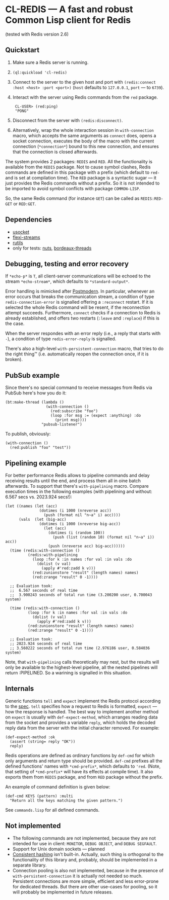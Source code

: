 # CL-REDIS — A fast and robust Common Lisp client for Redis
  (tested with Redis version 2.6)

## Quickstart

1. Make sure a Redis server is running.
2. `(ql:quickload 'cl-redis)`
3. Connect to the server to the given host and port with
   `(redis:connect :host <host> :port <port>)`
   (`host` defaults to `127.0.0.1`, `port` — to `6739`).
4. Interact with the server using Redis commands from the `red` package.

        CL-USER> (red:ping)
        "PONG"

5. Disconnect from the server with `(redis:disconnect)`.
6. Alternatively, wrap the whole interaction session in `with-connection` macro,
   which accepts the same arguments as `connect` does, opens a socket connection,
   executes the body of the macro with the current connection (`*connection*`)
   bound to this new connection, and ensures that the connection is closed
   afterwards.

The system provides 2 packages: `REDIS` and `RED`.  All the functionality is
available from the `REDIS` package.  Not to cause symbol clashes,
Redis commands are defined in this package with a prefix (which default to `red-`
and is set at compilation time).  The `RED` package is a syntactic sugar —
it just provides the Redis commands without a prefix.  So it is not intended
to be imported to avoid symbol conflicts with package `COMMON-LISP`.

So, the same Redis command (for instance `GET`) can be called as
`REDIS:RED-GET` or `RED:GET`.


## Dependencies

- [usocket](http://common-lisp.net/project/usocket/)
- [flexi-streams](http://common-lisp.net/project/flexi-streams/)
- [rutils](http://github.com/vseloved/rutils)
- only for tests: [nuts](http://github.com/vseloved/nuts),
  [bordeaux-threads](http://common-lisp.net/project/bordeaux-threads)


## Debugging, testing and error recovery

If `*echo-p*` is `T`, all client-server communications will be
echoed to the stream `*echo-stream*`, which defaults to `*standard-output*`.

Error handling is mimicked after
[Postmodern](http://common-lisp.net/project/postmodern/).
In particular, whenever an error occurs that breaks the communication stream,
a condition of type `redis-connection-error` is signalled offering
a `:reconnect` restart.  If it is selected the whole Redis command will be
resent, if the reconnection attempt succeeds.
Furthermore, `connect` checks if a connection to Redis is already established,
and offers two restarts (`:leave` and `:replace`) if this is the case.

When the server respondes with an error reply
(i.e., a reply that starts with `-`),
a condition of type `redis-error-reply` is signalled.

There's also a high-level `with-persistent-connection` macro,
that tries to do the right thing™
(i.e. automatically reopen the connection once, if it is broken).


## PubSub example

Since there's no special command to receive messages from Redis via PubSub
here's how you do it:

    (bt:make-thread (lambda ()
                      (with-connection ()
                        (red:subscribe "foo")
                        (loop :for msg := (expect :anything) :do
                          (print msg))))
                    "pubsub-listener")

To publish, obviously:

    (with-connection ()
      (red:publish "foo" "test"))


## Pipelining example

For better performance Redis allows to pipeline commands
and delay receiving results until the end,
and process them all in oine batch afterwards.
To support that there's `with-pipelining` macro.
Compare execution times in the following examples
(with pipelining and without: 6.567 secs vs. 2023.924 secs!):

    (let ((names (let (acc)
                   (dotimes (i 1000 (nreverse acc))
                     (push (format nil "n~a" i) acc))))
          (vals  (let (big-acc)
                   (dotimes (i 1000 (nreverse big-acc))
                     (let (acc)
                       (dotimes (i (random 100))
                         (push (list (random 10) (format nil "n~a" i)) acc))
                       (push (nreverse acc) big-acc))))))
      (time (redis:with-connection ()
              (redis:with-pipelining
                (loop :for k :in names :for val :in vals :do
                  (dolist (v val)
                    (apply #'red:zadd k v)))
                (red:zunionstore "result" (length names) names)
                (red:zrange "result" 0 -1))))

      ;; Evaluation took:
      ;;  6.567 seconds of real time
      ;;  3.900243 seconds of total run time (3.200200 user, 0.700043 system)

      (time (redis:with-connection ()
              (loop :for k :in names :for val :in vals :do
                (dolist (v val)
                  (apply #'red:zadd k v)))
              (red:zunionstore "result" (length names) names)
              (red:zrange "result" 0 -1))))

      ;; Evaluation took:
      ;; 2023.924 seconds of real time
      ;; 3.560222 seconds of total run time (2.976186 user, 0.584036 system)

Note, that `with-pipelining` calls theoretically may nest,
but the results will only be available to the highest-level pipeline,
all the nested pipelines will return :PIPELINED.
So a warining is signalled in this situation.


## Internals

Generic functions `tell` and `expect` implement the Redis protocol
according to the [spec](http://redis.io/topics/protocol).
`tell` specifies how a request to Redis is formatted,
`expect` — how the response is handled.
The best way to implement another method on `expect` is usually with
`def-expect-method`, which arranges reading data from the socket
and provides a variable `reply`, which holds the decoded reply data
from the server with the initial character removed. For example:

    (def-expect-method :ok
      (assert (string= reply "OK"))
      reply)

Redis operations are defined as ordinary functions by `def-cmd`
for which only arguments and return type should be provided.
`def-cmd` prefixes all the defined functions' names with `*cmd-prefix*`,
which defaults to `'red`.
(Note, that setting of `*cmd-prefix*` will have its effects at compile time).
It also exports them from `REDIS` package,
and from `RED` package without the prefix.

An example of command definition is given below:

    (def-cmd KEYS (pattern) :multi
      "Return all the keys matching the given pattern.")

See `commands.lisp` for all defined commands.


## Not implemented

- The following commands are not implemented,
  because they are not intended for use in client:
  `MONITOR`, `DEBUG OBJECT`, and `DEBUG SEGFAULT`.
- Support for Unix domain sockets — planned
- [Consistent hashing](http://en.wikipedia.org/wiki/Consistent_hashing)
  isn't built-in.  Actually, such thing is orthogonal to the functionality
  of this library and, probably, should be implemented in a separate library.
- Connection pooling is also not implemented, because in the presence of
  `with-persistent-connection` it is actually not needed so much.
  Persistent connections are more simple, efficient and less error-prone
  for dedicated threads.  But there are other use-cases for pooling,
  so it will probably be implemented in future releases.